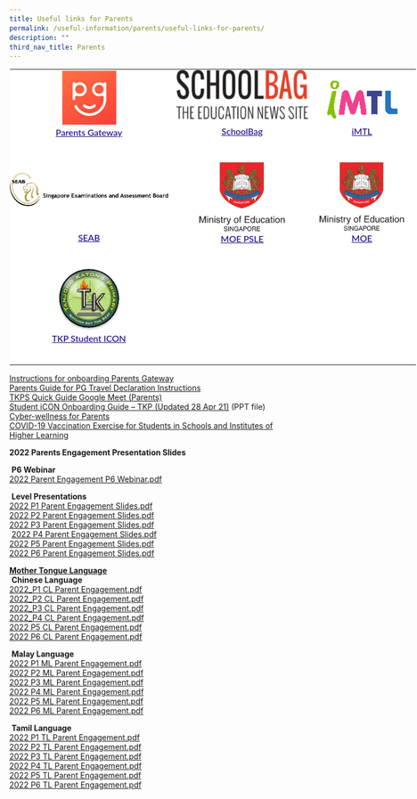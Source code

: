```yaml
---
title: Useful links for Parents
permalink: /useful-information/parents/useful-links-for-parents/
description: ""
third_nav_title: Parents
---
```

<table style="margin: auto; outline: 0px; padding: 0px; border-collapse: collapse; clear: both; border: 1px solid transparent; table-layout: fixed; color: rgb(65, 64, 66); font-family: Lato, sans-serif; font-size: 16px; font-style: normal; font-variant-ligatures: normal; font-variant-caps: normal; font-weight: 400; letter-spacing: normal; orphans: 2; text-align: left; text-transform: none; white-space: normal; widows: 2; word-spacing: 0px; -webkit-text-stroke-width: 0px; background-color: rgb(255, 255, 255); text-decoration-thickness: initial; text-decoration-style: initial; text-decoration-color: initial; width: 890px;" class="ive_eobj_center ives_tab_kosong"><tbody style="margin: 0px; outline: 0px; padding: 0px;"><tr style="margin: 0px; outline: 0px; padding: 0px;"><td style="margin: 0px; outline: 0px; padding: 0px 15px 15px 0px; vertical-align: top;"><img style="margin: auto; outline: 0px; padding: 0px; border: none; max-width: 100%; clear: both; cursor: pointer; display: block;" class="ive_eobj_center ive_clickable" alt="Parents Gateway.bmp" src="/images/Parents%20Gateway.bmp"><div style="margin: 0px; outline: 0px; padding: 0px; line-height: 24.96px; color: rgb(65, 64, 66); font-family: Lato, sans-serif; font-size: 16px; font-weight: 400; text-align: center;"><span style="margin: 0px; outline: 0px; padding: 0px; background-color: initial;"><a style="margin: 0px; outline: 0px; padding: 0px; color: rgb(33, 8, 138); text-decoration: underline; font-weight: 500;" target="_blank" href="https://pg.moe.edu.sg/">Parents Gateway</a></span></div><div style="margin: 0px; outline: 0px; padding: 0px; line-height: 24.96px; color: rgb(65, 64, 66); font-family: Lato, sans-serif; font-size: 16px; font-weight: 400; text-align: center;"><br style="margin: 0px; outline: 0px; padding: 0px;"></div></td><td style="margin: 0px; outline: 0px; padding: 0px 15px 15px 0px; vertical-align: top;"><img style="margin: auto; outline: 0px; padding: 0px; border: none; max-width: 100%; clear: both; cursor: pointer; display: block; width: 236px; height: 89px;" class="ive_eobj_center ive_clickable" alt="SchoolBag.png" src="/images/SchoolBag.png"><div style="margin: 0px; outline: 0px; padding: 10px 0px 0px; line-height: 24.96px; color: rgb(65, 64, 66); font-family: Lato, sans-serif; font-size: 16px; font-weight: 400; text-align: center;"><span style="margin: 0px; outline: 0px; padding: 0px; background-color: initial;"><a style="margin: 0px; outline: 0px; padding: 0px; color: rgb(33, 8, 138); text-decoration: underline; font-weight: 500;" target="_blank" href="https://www.schoolbag.sg/">SchoolBag</a></span></div></td><td style="margin: 0px; outline: 0px; padding: 0px 15px 15px 0px; vertical-align: top;"><br style="margin: 0px; outline: 0px; padding: 0px;"><img style="margin: auto; outline: 0px; padding: 0px; border: none; max-width: 100%; clear: both; cursor: pointer; display: block;" class="ive_eobj_center ive_clickable" alt="iMTL.png" src="/images/iMTL.png"><div style="margin: 0px; outline: 0px; padding: 10px 0px 0px; line-height: 24.96px; color: rgb(65, 64, 66); font-family: Lato, sans-serif; font-size: 16px; font-weight: 400; text-align: center;"><a style="margin: 0px; outline: 0px; padding: 0px; color: rgb(33, 8, 138); text-decoration: underline; font-weight: 500;" target="_blank" href="https://imtl.moe.edu.sg/cos/o.x?c=/ca7_imtl/user&amp;func=login">iMTL</a><br style="margin: 0px; outline: 0px; padding: 0px;"></div></td></tr><tr style="margin: 0px; outline: 0px; padding: 0px;"><td style="margin: 0px; outline: 0px; padding: 0px 15px 15px 0px; vertical-align: top;"><br style="margin: 0px; outline: 0px; padding: 0px;"><img style="margin: auto; outline: 0px; padding: 0px; border: none; max-width: 100%; clear: both; cursor: pointer; display: block; width: 284px; height: 60px;" class="ive_eobj_center ive_clickable" alt="SEAB.png" src="/images/SEAB.png"><div style="margin: 0px; outline: 0px; padding: 0px; line-height: 24.96px; color: rgb(65, 64, 66); font-family: Lato, sans-serif; font-size: 16px; font-weight: 400; text-align: center;"><span style="margin: 0px; outline: 0px; padding: 0px; background-color: initial;"><br style="margin: 0px; outline: 0px; padding: 0px;"></span></div><div style="margin: 0px; outline: 0px; padding: 20px 0px 0px; line-height: 24.96px; color: rgb(65, 64, 66); font-family: Lato, sans-serif; font-size: 16px; font-weight: 400; text-align: center;"><span style="margin: 0px; outline: 0px; padding: 0px; background-color: initial;"><a style="margin: 0px; outline: 0px; padding: 0px; color: rgb(33, 8, 138); text-decoration: underline; font-weight: 500;" target="_blank" href="https://www.seab.gov.sg/">SEAB</a></span></div><div style="margin: 0px; outline: 0px; padding: 0px; line-height: 24.96px; color: rgb(65, 64, 66); font-family: Lato, sans-serif; font-size: 16px; font-weight: 400;"><br style="margin: 0px; outline: 0px; padding: 0px;"></div></td><td style="margin: 0px; outline: 0px; padding: 0px 15px 15px 0px; vertical-align: top;"><img style="margin: auto; outline: 0px; padding: 0px; border: none; max-width: 100%; clear: both; cursor: pointer; display: block; width: 166px; height: 126px;" class="ive_eobj_center ive_clickable" alt="MOE.png" src="/images/MOE.png"><div style="margin: 0px; outline: 0px; padding: 0px; line-height: 24.96px; color: rgb(65, 64, 66); font-family: Lato, sans-serif; font-size: 16px; font-weight: 400; text-align: center;"><span style="margin: 0px; outline: 0px; padding: 0px; background-color: initial;"><a style="margin: 0px; outline: 0px; padding: 0px; color: rgb(33, 8, 138); text-decoration: underline; font-weight: 500;" target="_blank" href="https://www.moe.gov.sg/microsites/psle/">MOE PSLE</a></span></div></td><td style="margin: 0px; outline: 0px; padding: 0px 15px 15px 0px; vertical-align: top;"><img style="margin: auto; outline: 0px; padding: 0px; border: none; max-width: 100%; clear: both; cursor: pointer; display: block; width: 164px; height: 125px;" class="ive_eobj_center ive_clickable" alt="MOE.png" src="/images/MOE.png"><div style="margin: 0px; outline: 0px; padding: 0px; line-height: 24.96px; color: rgb(65, 64, 66); font-family: Lato, sans-serif; font-size: 16px; font-weight: 400; text-align: center;"><span style="margin: 0px; outline: 0px; padding: 0px; background-color: initial;"><a style="margin: 0px; outline: 0px; padding: 0px; color: rgb(33, 8, 138); text-decoration: underline; font-weight: 500;" target="_blank" href="https://www.moe.gov.sg/">MOE</a></span></div></td></tr><tr style="margin: 0px; outline: 0px; padding: 0px;"><td style="margin: 0px; outline: 0px; padding: 0px 15px 15px 0px; vertical-align: top;"><img style="margin: auto; outline: 0px; padding: 0px; border: none; max-width: 100%; clear: both; display: block; width: 116px; height: 116px;" class="ive_eobj_center" alt="logo.png" src="/images/tkp%20student%20icon.png"><div style="margin: 0px; outline: 0px; padding: 0px; line-height: 24.96px; color: rgb(65, 64, 66); font-family: Lato, sans-serif; font-size: 16px; font-weight: 400; text-align: center;"><span style="margin: 0px; outline: 0px; padding: 0px; background-color: initial;"><a style="margin: 0px; outline: 0px; padding: 0px; color: rgb(33, 8, 138); text-decoration: underline; font-weight: 500;" target="_blank" href="https://workspace.google.com/dashboard">TKP Student ICON</a></span></div><br style="margin: 0px; outline: 0px; padding: 0px;"></td><td style="margin: 0px; outline: 0px; padding: 0px 15px 15px 0px; vertical-align: top;"><br style="margin: 0px; outline: 0px; padding: 0px;"></td><td style="margin: 0px; outline: 0px; padding: 0px 15px 15px 0px; vertical-align: top;"><br style="margin: 0px; outline: 0px; padding: 0px;"></td></tr></tbody></table>

  
[Instructions for onboarding Parents Gateway](/files/Instructions%20for%20onboarding%20Parents%20Gateway.pdf) <br>
[Parents Guide for PG Travel Declaration Instructions](/files/Parents%20Guide%20for%20PG%20Travel%20Declaration%20Update%20Particulars%20-%20PG.pdf) <br>
[TKPS Quick Guide Google Meet (Parents)](/files/TKPS%20Quick%20Guide%20Google%20Meet%20Parents.pdf) <br>
[Student iCON Onboarding Guide – TKP (Updated 28 Apr 21)](https://tanjongkatongpri.moe.edu.sg/qql/slot/u742/2020/Useful%20Links/Parents/Student%20iCON%20Onboarding%20Guide_TkpsUpdated%2028%20Apr%2021.pptx)  (PPT file)<br>
[Cyber-wellness for Parents](/useful-information/parents/useful-links-for-parents/cyber-wellness-for-parents) <br>
[COVID-19 Vaccination Exercise for Students in Schools and Institutes of Higher Learning](/tkp/announcements)  

  

**2022 Parents Engagement Presentation Slides**&nbsp;

&nbsp;**P6 Webinar**&nbsp; &nbsp;&nbsp;  <br>
[2022 Parent Engagement P6 Webinar.pdf](https://tanjongkatongpri.moe.edu.sg/qql/slot/u742/2022%20Parents%20Engagement/Webinar/2022%20Parent%20Engagement%20P6%20Webinar.pdf)

  

&nbsp;**Level Presentations** &nbsp; &nbsp;&nbsp; <br>
[2022 P1 Parent Engagement Slides.pdf](https://tanjongkatongpri.moe.edu.sg/qql/slot/u742/2022%20Parents%20Engagement/Level%20Slides/2022%20P1%20Parent%20Engagement%20Slides.pdf) <br>
[2022 P2 Parent Engagement Slides.pdf](https://tanjongkatongpri.moe.edu.sg/qql/slot/u742/2022%20Parents%20Engagement/Level%20Slides/2022%20P2%20Parent%20Engagement%20Slides.pdf) <br>
[2022 P3 Parent Engagement Slides.pdf](https://tanjongkatongpri.moe.edu.sg/qql/slot/u742/2022%20Parents%20Engagement/Level%20Slides/2022%20P3%20Parent%20Engagement%20Slides.pdf) <br>
&nbsp;[2022 P4 Parent Engagement Slides.pdf](https://tanjongkatongpri.moe.edu.sg/qql/slot/u742/2022%20Parents%20Engagement/Level%20Slides/2022%20P4%20Parent%20Engagement%20Slides.pdf) <br>
[2022 P5 Parent Engagement Slides.pdf](https://tanjongkatongpri.moe.edu.sg/qql/slot/u742/2022%20Parents%20Engagement/Level%20Slides/2022%20P5%20Parent%20Engagement%20Slides.pdf) <br>
[2022 P6 Parent Engagement Slides.pdf](https://tanjongkatongpri.moe.edu.sg/qql/slot/u742/2022%20Parents%20Engagement/Level%20Slides/2022%20P6%20Parent%20Engagement%20Slides.pdf)  

  

**<u>Mother Tongue Language</u>** &nbsp;&nbsp; <br>
&nbsp;**Chinese Language**&nbsp; &nbsp; &nbsp; &nbsp;  <br>
[2022\_P1 CL Parent Engagement.pdf](https://tanjongkatongpri.moe.edu.sg/qql/slot/u742/2022%20Parents%20Engagement/MTL/2022_P1%20CL%20Parent%20Engagement.pdf) <br>
[2022\_P2 CL Parent Engagement.pdf](https://tanjongkatongpri.moe.edu.sg/qql/slot/u742/2022%20Parents%20Engagement/MTL/2022_P2%20CL%20Parent%20Engagement.pdf)  <br>
[2022\_P3 CL Parent Engagement.pdf](https://tanjongkatongpri.moe.edu.sg/qql/slot/u742/2022%20Parents%20Engagement/MTL/2022_P3%20CL%20Parent%20Engagement.pdf)  <br>
[2022\_P4 CL Parent Engagement.pdf](https://tanjongkatongpri.moe.edu.sg/qql/slot/u742/2022%20Parents%20Engagement/MTL/2022_P4%20CL%20Parent%20Engagement.pdf)  <br>
[2022 P5 CL Parent Engagement.pdf](https://tanjongkatongpri.moe.edu.sg/qql/slot/u742/2022%20Parents%20Engagement/MTL/2022%20P5%20CL%20Parent%20Engagement.pdf)  <br>
[2022 P6 CL Parent Engagement.pdf](https://tanjongkatongpri.moe.edu.sg/qql/slot/u742/2022%20Parents%20Engagement/MTL/2022%20P6%20CL%20Parent%20Engagement.pdf)  


&nbsp;**Malay Language** &nbsp;&nbsp; <br>
[2022 P1 ML Parent Engagement.pdf](https://tanjongkatongpri.moe.edu.sg/qql/slot/u742/2022%20Parents%20Engagement/MTL/ML/2022%20P1%20ML%20Parent%20Engagement.pdf) <br>
[2022 P2 ML Parent Engagement.pdf](https://tanjongkatongpri.moe.edu.sg/qql/slot/u742/2022%20Parents%20Engagement/MTL/ML/2022%20P2%20ML%20Parent%20Engagement.pdf) <br>
[2022 P3 ML Parent Engagement.pdf](https://tanjongkatongpri.moe.edu.sg/qql/slot/u742/2022%20Parents%20Engagement/MTL/ML/2022%20P3%20ML%20Parent%20Engagement.pdf) <br>
[2022 P4 ML Parent Engagement.pdf](https://tanjongkatongpri.moe.edu.sg/qql/slot/u742/2022%20Parents%20Engagement/MTL/ML/2022%20P4%20ML%20Parent%20Engagement.pdf) <br>
[2022 P5 ML Parent Engagement.pdf](https://tanjongkatongpri.moe.edu.sg/qql/slot/u742/2022%20Parents%20Engagement/MTL/ML/2022%20P5%20ML%20Parent%20Engagement.pdf)  <br>
[2022 P6 ML Parent Engagement.pdf](https://tanjongkatongpri.moe.edu.sg/qql/slot/u742/2022%20Parents%20Engagement/MTL/ML/2022%20P6%20ML%20Parent%20Engagement.pdf)  

&nbsp;**Tamil Language**  <br>
[2022 P1 TL Parent Engagement.pdf](https://tanjongkatongpri.moe.edu.sg/qql/slot/u742/2022%20Parents%20Engagement/MTL/TL/2022%20P1%20TL%20Parent%20Engagement.pdf) <br>
[2022 P2 TL Parent Engagement.pdf](https://tanjongkatongpri.moe.edu.sg/qql/slot/u742/2022%20Parents%20Engagement/MTL/TL/2022%20P2%20TL%20Parent%20Engagement.pdf) <br>
[2022 P3 TL Parent Engagement.pdf](https://tanjongkatongpri.moe.edu.sg/qql/slot/u742/2022%20Parents%20Engagement/MTL/TL/2022%20P3%20TL%20Parent%20Engagement.pdf) <br>
[2022 P4 TL Parent Engagement.pdf](https://tanjongkatongpri.moe.edu.sg/qql/slot/u742/2022%20Parents%20Engagement/MTL/TL/2022%20P4%20TL%20Parent%20Engagement.pdf) <br>
[2022 P5 TL Parent Engagement.pdf](https://tanjongkatongpri.moe.edu.sg/qql/slot/u742/2022%20Parents%20Engagement/MTL/TL/2022%20P5%20TL%20Parent%20Engagement.pdf)  <br>
[2022 P6 TL Parent Engagement.pdf](https://tanjongkatongpri.moe.edu.sg/qql/slot/u742/2022%20Parents%20Engagement/MTL/TL/2022%20P6%20TL%20Parent%20Engagement.pdf)